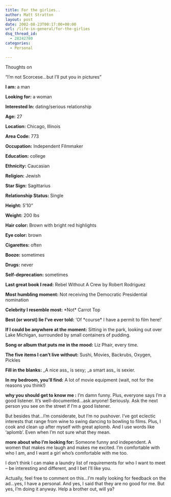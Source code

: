 ```yaml
---
title: For the girlies..
author: Matt Stratton
layout: post
date: 2002-08-23T00:17:00+00:00
url: /life-in-general/for-the-girlies
dsq_thread_id:
  - 28242780
categories:
  - Personal

---
```

Thoughts on
  
&#8220;I&#8217;m not Scorcese&#8230;but I&#8217;ll put you in pictures&#8221;

**I am:** a man
  
**Looking for:** a woman
  
**Interested In:** dating/serious relationship
  
**Age:** 27
  
**Location:** Chicago, Illinois
  
**Area Code:** 773
  
**Occupation:** Independent Filmmaker
  
**Education:** college
  
**Ethnicity:** Caucasian
  
**Religion:** Jewish
  
**Star Sign:** Sagittarius
  
**Relationship Status:** Single
  
**Height:** 5&#8217;10&#8221;
  
**Weight:** 200 lbs
  
**Hair color:** Brown with bright red highlights
  
**Eye color:** brown
  
**Cigarettes:** often
  
**Booze:** sometimes
  
**Drugs:** never
  
**Self-deprecation:** sometimes

**Last great book I read:** Rebel Without A Crew by Robert Rodriguez

**Most humbling moment:** Not receiving the Democratic Presidential nomination

**Celebrity I resemble most:** \*Not\* Carrot Top

**Best (or worst) lie I&#8217;ve ever told:** &#8216;Of \*course\* I have a permit to film here!&#8217;

**If I could be anywhere at the moment:** Sitting in the park, looking out over Lake Michigan, surrounded by small containers of pudding.

**Song or album that puts me in the mood:** Liz Phair, every time.

**The five items I can&#8217;t live without:** Sushi, Movies, Backrubs, Oxygen, Pickles

**Fill in the blanks:** \_A nice ass\_ is sexy; \_a smart ass\_ is sexier.

**In my bedroom, you&#8217;ll find:** A lot of movie equipment (wait, not for the reasons you think!)

**why you should get to know me :** I&#8217;m damn funny. Plus, everyone says I&#8217;m a good listener. It&#8217;s well-documented&#8230;ask anyone! Seriously. Ask the next person you see on the street if I&#8217;m a good listener.

But besides that&#8230;I&#8217;m considerate, but I&#8217;m no pushover. I&#8217;ve got eclectic interests that range from wine to swing dancing to bowling to films. Plus, I cook and clean up after myself with great aplomb. And I use words like &#8216;aplomb&#8217;. Even when I&#8217;m not sure what they mean.

**more about who I&#8217;m looking for:** Someone funny and independent. A women that makes me laugh and makes me excited. I&#8217;m comfortable with who I am, and I want a girl who&#8217;s comfortable with me too.

I don&#8217;t think I can make a laundry list of requirements for who I want to meet &#8211; be interesting and different, and I bet I&#8217;ll like you.

Actually, feel free to comment on this&#8230;I&#8217;m really looking for feedback on the ad&#8230;yes, I have a personal. And yes, I said that they are no good for me. But yes, I&#8217;m doing it anyway. Help a brother out, will ya?